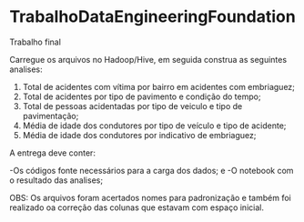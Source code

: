 # TrabalhoDataEngineeringFoundation
Trabalho final

Carregue os arquivos no Hadoop/Hive, em seguida construa as seguintes analises:

1) Total de acidentes com vítima por bairro em acidentes com embriaguez;
2) Total de acidentes por tipo de pavimento e condição do tempo;
3) Total de pessoas acidentadas por tipo de veiculo e tipo de pavimentação;
4) Média de idade dos condutores por tipo de veículo e tipo de acidente;
5) Média de idade dos condutores por indicativo de embriaguez;

A entrega deve conter:

-Os códigos fonte necessários para a carga dos dados; e
-O notebook com o resultado das analises;

OBS: Os  arquivos foram acertados nomes  para padronização e também foi realizado oa correção das colunas que estavam com espaço inicial.
